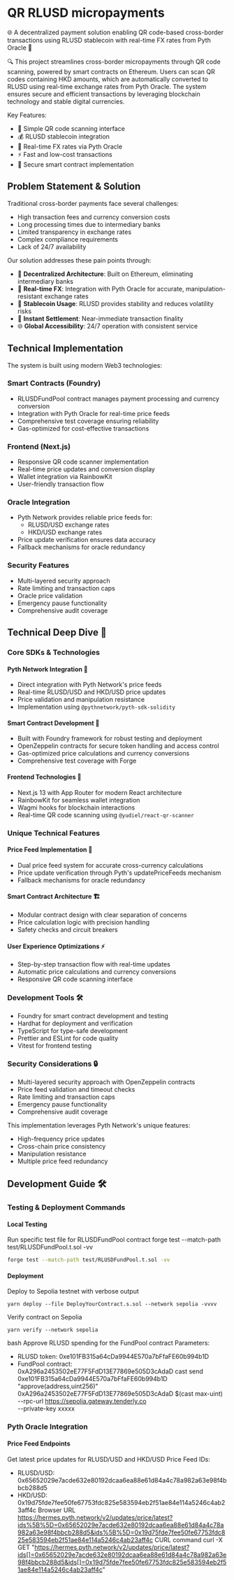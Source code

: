 # QR RLUSD micropayments

🌐 A decentralized payment solution enabling QR code-based cross-border transactions using RLUSD stablecoin with real-time FX rates from Pyth Oracle 💱

🔍 This project streamlines cross-border micropayments through QR code scanning, powered by smart contracts on Ethereum. Users can scan QR codes containing HKD amounts, which are automatically converted to RLUSD using real-time exchange rates from Pyth Oracle. The system ensures secure and efficient transactions by leveraging blockchain technology and stable digital currencies.

Key Features:
- 📱 Simple QR code scanning interface
- 💰 RLUSD stablecoin integration
- 🔄 Real-time FX rates via Pyth Oracle
- ⚡ Fast and low-cost transactions
- 🔐 Secure smart contract implementation

## Problem Statement & Solution

Traditional cross-border payments face several challenges:
- High transaction fees and currency conversion costs
- Long processing times due to intermediary banks
- Limited transparency in exchange rates
- Complex compliance requirements
- Lack of 24/7 availability

Our solution addresses these pain points through:
- 💫 **Decentralized Architecture**: Built on Ethereum, eliminating intermediary banks
- 💱 **Real-time FX**: Integration with Pyth Oracle for accurate, manipulation-resistant exchange rates
- 🏦 **Stablecoin Usage**: RLUSD provides stability and reduces volatility risks
- 🔄 **Instant Settlement**: Near-immediate transaction finality
- 🌐 **Global Accessibility**: 24/7 operation with consistent service

## Technical Implementation

The system is built using modern Web3 technologies:

### Smart Contracts (Foundry)
- RLUSDFundPool contract manages payment processing and currency conversion
- Integration with Pyth Oracle for real-time price feeds
- Comprehensive test coverage ensuring reliability
- Gas-optimized for cost-effective transactions

### Frontend (Next.js)
- Responsive QR code scanner implementation
- Real-time price updates and conversion display
- Wallet integration via RainbowKit
- User-friendly transaction flow

### Oracle Integration
- Pyth Network provides reliable price feeds for:
  - RLUSD/USD exchange rates
  - HKD/USD exchange rates
- Price update verification ensures data accuracy
- Fallback mechanisms for oracle redundancy

### Security Features
- Multi-layered security approach
- Rate limiting and transaction caps
- Oracle price validation
- Emergency pause functionality
- Comprehensive audit coverage


## Technical Deep Dive 🔬

### Core SDKs & Technologies

#### Pyth Network Integration 🔮
- Direct integration with Pyth Network's price feeds
- Real-time RLUSD/USD and HKD/USD price updates
- Price validation and manipulation resistance
- Implementation using `@pythnetwork/pyth-sdk-solidity`

#### Smart Contract Development 🔗
- Built with Foundry framework for robust testing and deployment
- OpenZeppelin contracts for secure token handling and access control
- Gas-optimized price calculations and currency conversions
- Comprehensive test coverage with Forge

#### Frontend Technologies 📱
- Next.js 13 with App Router for modern React architecture
- RainbowKit for seamless wallet integration
- Wagmi hooks for blockchain interactions
- Real-time QR code scanning using `@yudiel/react-qr-scanner`

### Unique Technical Features

#### Price Feed Implementation 💱
- Dual price feed system for accurate cross-currency calculations
- Price update verification through Pyth's updatePriceFeeds mechanism
- Fallback mechanisms for oracle redundancy

#### Smart Contract Architecture 🏗
- Modular contract design with clear separation of concerns
- Price calculation logic with precision handling
- Safety checks and circuit breakers

#### User Experience Optimizations ⚡
- Step-by-step transaction flow with real-time updates
- Automatic price calculations and currency conversions
- Responsive QR code scanning interface

### Development Tools 🛠
- Foundry for smart contract development and testing
- Hardhat for deployment and verification
- TypeScript for type-safe development
- Prettier and ESLint for code quality
- Vitest for frontend testing

### Security Considerations 🔒
- Multi-layered security approach with OpenZeppelin contracts
- Price feed validation and timeout checks
- Rate limiting and transaction caps
- Emergency pause functionality
- Comprehensive audit coverage

This implementation leverages Pyth Network's unique features:
- High-frequency price updates
- Cross-chain price consistency
- Manipulation resistance
- Multiple price feed redundancy



## Development Guide 🛠

### Testing & Deployment Commands

#### Local Testing

Run specific test file for RLUSDFundPool contract
forge test --match-path test/RLUSDFundPool.t.sol -vv
```bash
forge test --match-path test/RLUSDFundPool.t.sol -vv
```


#### Deployment



Deploy to Sepolia testnet with verbose output
```
yarn deploy --file DeployYourContract.s.sol --network sepolia -vvvv
```
Verify contract on Sepolia
```
yarn verify --network sepolia
```

bash
Approve RLUSD spending for the FundPool contract
Parameters:
- RLUSD token: 0xe101FB315a64cDa9944E570a7bFfaFE60b994b1D
- FundPool contract: 0xA296a2453502eE77F5FdD13E77869e505D3cAdaD
cast send 0xe101FB315a64cDa9944E570a7bFfaFE60b994b1D "approve(address,uint256)" \
0xA296a2453502eE77F5FdD13E77869e505D3cAdaD $(cast max-uint) \
--rpc-url https://sepolia.gateway.tenderly.co \
--private-key xxxxx

### Pyth Oracle Integration

#### Price Feed Endpoints
Get latest price updates for RLUSD/USD and HKD/USD
Price Feed IDs:
- RLUSD/USD: 0x65652029e7acde632e80192dcaa6ea88e61d84a4c78a982a63e98f4bbcb288d5
- HKD/USD: 0x19d75fde7fee50fe67753fdc825e583594eb2f51ae84e114a5246c4ab23aff4c
Browser URL
https://hermes.pyth.network/v2/updates/price/latest?ids%5B%5D=0x65652029e7acde632e80192dcaa6ea88e61d84a4c78a982a63e98f4bbcb288d5&ids%5B%5D=0x19d75fde7fee50fe67753fdc825e583594eb2f51ae84e114a5246c4ab23aff4c
CURL command
curl -X GET "https://hermes.pyth.network/v2/updates/price/latest?ids[]=0x65652029e7acde632e80192dcaa6ea88e61d84a4c78a982a63e98f4bbcb288d5&ids[]=0x19d75fde7fee50fe67753fdc825e583594eb2f51ae84e114a5246c4ab23aff4c"


